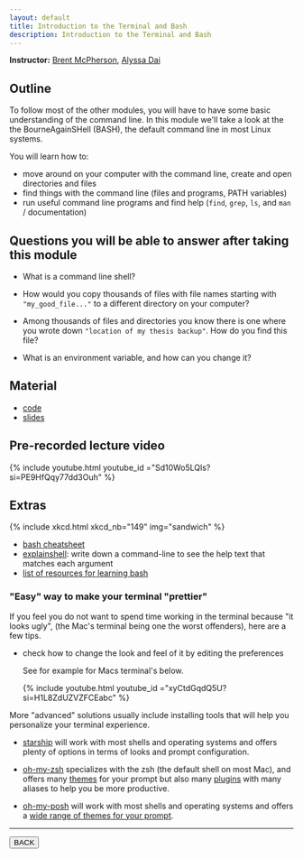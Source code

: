 ```yaml
---
layout: default
title: Introduction to the Terminal and Bash
description: Introduction to the Terminal and Bash
---
```


**Instructor:** [Brent McPherson](https://github.com/bcmcpher), [Alyssa Dai](https://github.com/alyssadai)

## Outline

To follow most of the other modules, you will have to have some basic understanding of the command line.
In this module we'll take a look at the the BourneAgainSHell (BASH),
the default command line in most Linux systems.

You will learn how to:

-   move around on your computer with the command line, create and open directories and files
-   find things with the command line (files and programs, PATH variables)
-   run useful command line programs and find help (`find`, `grep`, `ls`, and `man` / documentation)

## Questions you will be able to answer after taking this module

-   What is a command line shell?

-   How would you copy thousands of files with file names starting with `"my_good_file..."`
    to a different directory on your computer?

-   Among thousands of files and directories you know there is one
    where you wrote down `"location of my thesis backup"`. How do you find this file?

-   What is an environment variable, and how can you change it?

## Material

-   [code](https://github.com/neurodatascience/QLS-course-materials/tree/main/Lectures/2024/02_terminal_and_bash)
-   [slides](https://github.com/neurodatascience/QLS-course-materials/tree/main/Lectures/2024/02_terminal_and_bash/lecture)

## Pre-recorded lecture video

{% include youtube.html youtube_id ="Sd10Wo5LQls?si=PE9HfQqy77dd3Ouh" %}

## Extras

{% include xkcd.html xkcd_nb="149" img="sandwich" %}

-   [bash cheatsheet](https://devhints.io/bash)
-   [explainshell](https://explainshell.com/): write down a command-line to see the help text that matches each argument
-   [list of resources for learning bash](https://learn-neuroimaging.github.io/hitchhackers_guide_brain/11-programming/#shell-programming)

### "Easy" way to make your terminal "prettier"

If you feel you do not want to spend time working in the terminal because "it looks ugly",
(the Mac's terminal being one the worst offenders), here are a few tips.

-   check how to change the look and feel of it by editing the preferences

    See for example for Macs terminal's below.

    {% include youtube.html youtube_id ="xyCtdGqdQ5U?si=H1L8ZdUZVZFCEabc" %}

More "advanced" solutions usually include installing tools
that will help you personalize your terminal experience.

-   [starship](https://starship.rs/) will work with most shells and operating systems
    and offers plenty of options in terms of looks and prompt configuration.

-   [oh-my-zsh](https://ohmyz.sh/) specializes with the zsh (the default shell on most Mac),
    and offers many [themes](https://github.com/ohmyzsh/ohmyzsh/wiki/Themes) for your prompt
    but also many [plugins](https://github.com/ohmyzsh/ohmyzsh/wiki/Plugins-Overview) with many aliases to help you be more productive.

-   [oh-my-posh](https://ohmyposh.dev/) will work with most shells and operating systems
    and offers a [wide range of themes for your prompt](https://ohmyposh.dev/docs/themes).

---

<a href="{{ site.url }}/lectures-materials/latest.html"><button>BACK</button></a>
